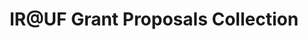 ---
layout: default
associated_platform: University of Florida
country: United States of America
format: Search engine
last_edit: '2022-07-19T22:11:21.000Z'
location: https://ufdc.ufl.edu/collections/ufirgrants/results?view=thumbnail
point_of_contact: Laurie Taylor
shortname: ir_uf_grant_collection
still_active?: true
title: IR@UF Grant Proposals Collection
uuid: recq1aiEMkX0bGfKC
---